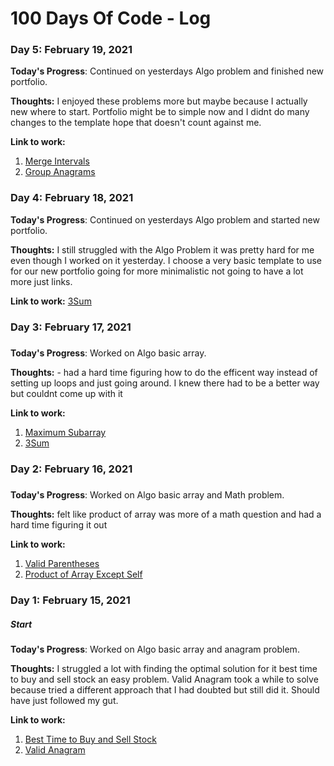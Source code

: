 # 100 Days Of Code - Log
<!---
### Day 0: February 30, 2016 (Example 1)
##### (delete me or comment me out)

**Today's Progress**: Fixed CSS, worked on canvas functionality for the app.

**Thoughts:** I really struggled with CSS, but, overall, I feel like I am slowly getting better at it. Canvas is still new for me, but I managed to figure out some basic functionality.

**Link to work:** [Calculator App](http://www.example.com)

--->
### Day 5: February 19, 2021

**Today's Progress**: Continued on yesterdays Algo problem and finished new portfolio.

**Thoughts:** I enjoyed these problems more but maybe because I actually new where to start. Portfolio might be to simple now and I didnt do many changes to the template hope that doesn't count against me. 

**Link to work:** 
1. [Merge Intervals](https://leetcode.com/problems/merge-intervals/)
1. [Group Anagrams](https://leetcode.com/problems/group-anagrams/)

### Day 4: February 18, 2021

**Today's Progress**: Continued on yesterdays Algo problem and started new portfolio.

**Thoughts:** I still struggled with the Algo Problem it was pretty hard for me even though I worked on it yesterday. I choose a very basic template to use for our new portfolio going for more minimalistic not going to have a lot more just links.

**Link to work:** [3Sum](https://leetcode.com/problems/3sum/)

### Day 3: February 17, 2021 
##### 

**Today's Progress**: Worked on Algo basic array.

**Thoughts:** - had a hard time figuring how to do the efficent way instead of setting up loops and just going around. I knew there had to be a better way but couldnt come up with it

**Link to work:** 
1. [Maximum Subarray](https://leetcode.com/problems/maximum-subarray/)
2. [3Sum](https://leetcode.com/problems/3sum/)

### Day 2: February 16, 2021 
##### 

**Today's Progress**: Worked on Algo basic array and Math problem.

**Thoughts:** felt like product of array was more of a math question and had a hard time figuring it out

**Link to work:** 
1. [Valid Parentheses](https://leetcode.com/problems/valid-parentheses/)
2. [Product of Array Except Self](https://leetcode.com/problems/product-of-array-except-self/)

### Day 1: February 15, 2021 
##### Start

**Today's Progress**: Worked on Algo basic array and anagram problem.

**Thoughts:** I struggled a lot with finding the optimal solution for it best time to buy and sell stock an easy problem. Valid Anagram took a while to solve because tried a different approach that I had doubted but still did it. Should have just followed my gut. 

**Link to work:** 
1. [Best Time to Buy and Sell Stock](https://leetcode.com/problems/best-time-to-buy-and-sell-stock/)
2. [Valid Anagram](https://leetcode.com/problems/valid-anagram/)
